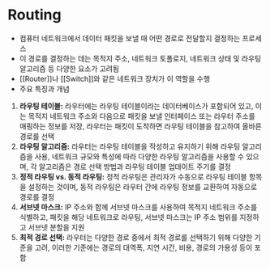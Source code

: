 # Routing

- 컴퓨터 네트워크에서 데이터 패킷을 보낼 때 어떤 경로로 전달할지 결정하는 프로세스
- 이 경로를 결정하는 데는 목적지 주소, 네트워크 토폴로지, 네트워크 상태 및 라우팅 알고리즘 등 다양한 요소가 고려됨
- [[Router]]나 [[Switch]]와 같은 네트워크 장치가 이 역할을 수행
- 주요 특징과 개념
1. **라우팅 테이블:** 라우터에는 라우팅 테이블이라는 데이터베이스가 포함되어 있고, 이는 목적지 네트워크 주소와 다음으로 패킷을 보낼 인터페이스 또는 라우터 주소를 매핑하는 정보를 저장, 라우터는 패킷이 도착하면 라우팅 테이블을 참고하여 올바른 경로를 선택
2. **라우팅 알고리즘:** 라우터는 라우팅 테이블을 작성하고 유지하기 위해 라우팅 알고리즘을 사용, 네트워크 규모와 특성에 따라 다양한 라우팅 알고리즘을 사용할 수 있으며, 각 알고리즘은 경로 선택 방법과 라우팅 테이블 업데이트 주기를 결정
3. **정적 라우팅 vs. 동적 라우팅:** 정적 라우팅은 관리자가 수동으로 라우팅 테이블 항목을 설정하는 것이며, 동적 라우팅은 라우터 간에 라우팅 정보를 교환하여 자동으로 경로를 결정
4. **서브넷 마스크:** IP 주소와 함께 서브넷 마스크를 사용하여 목적지 네트워크 주소를 식별하고, 패킷을 해당 네트워크로 라우팅, 서브넷 마스크는 IP 주소 범위를 지정하고 서브넷 분할을 지원
5. **최적 경로 선택:** 라우터는 다양한 경로 중에서 최적 경로를 선택하기 위해 다양한 기준을 고려, 이러한 기준에는 경로의 대역폭, 지연 시간, 비용, 경로의 가용성 등이 포함